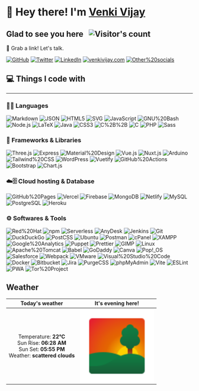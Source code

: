 # 👋 Hey there! I'm [Venki Vijay](https://venkivijay.com)

## Glad to see you here &nbsp; ![Visitor's count](https://visitor-badge.glitch.me/badge?page_id=venkivijay.venkivijay&style=flat-square&color=0088cc)

🔗 Grab a link! Let's talk.

[![GitHub](https://img.shields.io/badge/-GitHub-181717?&style=for-the-badge&logo=github&logoColor=white)](https://github.com/venkivijay)
[![Twitter](https://img.shields.io/badge/-Twitter-1DA1F2?&style=for-the-badge&logo=twitter&logoColor=white)](https://twitter.com/venkivijay_)
[![LinkedIn](https://img.shields.io/badge/-LinkedIn-0A66C2?&style=for-the-badge&logo=linkedin&logoColor=white)](https://linkedin.com/in/venkivijay)
[![venkivijay.com](https://img.shields.io/badge/-venkivijay.com-4285F4?&style=for-the-badge&logo=googlechrome&logoColor=white)](https://venkivijay.com)
[![Other%20socials](https://img.shields.io/badge/-Other%20socials-4285F4?&style=for-the-badge&logo=googlechrome&logoColor=white)](https://links.venkivijay.com)

## 💻 Things I code with

---

### 👨‍💻 Languages

![Markdown](https://img.shields.io/badge/-Markdown-000000?style=flat-plastic&logo=markdown&logoColor=white)
![JSON](https://img.shields.io/badge/-JSON-000000?style=flat-plastic&logo=json&logoColor=white)
![HTML5](https://img.shields.io/badge/-HTML5-E34F26?style=flat-plastic&logo=html5&logoColor=white)
![SVG](https://img.shields.io/badge/-SVG-FFB13B?style=flat-plastic&logo=svg&logoColor=white)
![JavaScript](https://img.shields.io/badge/-JavaScript-F7DF1E?style=flat-plastic&logo=javascript&logoColor=white)
![GNU%20Bash](https://img.shields.io/badge/-GNU%20Bash-4EAA25?style=flat-plastic&logo=gnubash&logoColor=white)
![Node.js](https://img.shields.io/badge/-Node.js-339933?style=flat-plastic&logo=nodedotjs&logoColor=white)
![LaTeX](https://img.shields.io/badge/-LaTeX-008080?style=flat-plastic&logo=latex&logoColor=white)
![Java](https://img.shields.io/badge/-Java-007396?style=flat-plastic&logo=java&logoColor=white)
![CSS3](https://img.shields.io/badge/-CSS3-1572B6?style=flat-plastic&logo=css3&logoColor=white)
![C%2B%2B](https://img.shields.io/badge/-C%2B%2B-00599C?style=flat-plastic&logo=cplusplus&logoColor=white)
![C](https://img.shields.io/badge/-C-A8B9CC?style=flat-plastic&logo=c&logoColor=white)
![PHP](https://img.shields.io/badge/-PHP-777BB4?style=flat-plastic&logo=php&logoColor=white)
![Sass](https://img.shields.io/badge/-Sass-CC6699?style=flat-plastic&logo=sass&logoColor=white)

### 🧰 Frameworks & Libraries

![Three.js](https://img.shields.io/badge/-Three.js-000000?style=flat-plastic&logo=threedotjs&logoColor=white)
![Express](https://img.shields.io/badge/-Express-000000?style=flat-plastic&logo=express&logoColor=white)
![Material%20Design](https://img.shields.io/badge/-Material%20Design-757575?style=flat-plastic&logo=materialdesign&logoColor=white)
![Vue.js](https://img.shields.io/badge/-Vue.js-4FC08D?style=flat-plastic&logo=vuedotjs&logoColor=white)
![Nuxt.js](https://img.shields.io/badge/-Nuxt.js-00DC82?style=flat-plastic&logo=nuxtdotjs&logoColor=white)
![Arduino](https://img.shields.io/badge/-Arduino-00979D?style=flat-plastic&logo=arduino&logoColor=white)
![Tailwind%20CSS](https://img.shields.io/badge/-Tailwind%20CSS-06B6D4?style=flat-plastic&logo=tailwindcss&logoColor=white)
![WordPress](https://img.shields.io/badge/-WordPress-21759B?style=flat-plastic&logo=wordpress&logoColor=white)
![Vuetify](https://img.shields.io/badge/-Vuetify-1867C0?style=flat-plastic&logo=vuetify&logoColor=white)
![GitHub%20Actions](https://img.shields.io/badge/-GitHub%20Actions-2088FF?style=flat-plastic&logo=githubactions&logoColor=white)
![Bootstrap](https://img.shields.io/badge/-Bootstrap-7952B3?style=flat-plastic&logo=bootstrap&logoColor=white)
![Chart.js](https://img.shields.io/badge/-Chart.js-FF6384?style=flat-plastic&logo=chartdotjs&logoColor=white)

### ☁️🗄️ Cloud hosting & Database

![GitHub%20Pages](https://img.shields.io/badge/-GitHub%20Pages-222222?style=flat-plastic&logo=githubpages&logoColor=white)
![Vercel](https://img.shields.io/badge/-Vercel-000000?style=flat-plastic&logo=vercel&logoColor=white)
![Firebase](https://img.shields.io/badge/-Firebase-FFCA28?style=flat-plastic&logo=firebase&logoColor=white)
![MongoDB](https://img.shields.io/badge/-MongoDB-47A248?style=flat-plastic&logo=mongodb&logoColor=white)
![Netlify](https://img.shields.io/badge/-Netlify-00C7B7?style=flat-plastic&logo=netlify&logoColor=white)
![MySQL](https://img.shields.io/badge/-MySQL-4479A1?style=flat-plastic&logo=mysql&logoColor=white)
![PostgreSQL](https://img.shields.io/badge/-PostgreSQL-4169E1?style=flat-plastic&logo=postgresql&logoColor=white)
![Heroku](https://img.shields.io/badge/-Heroku-430098?style=flat-plastic&logo=heroku&logoColor=white)

### ⚙️ Softwares & Tools

![Red%20Hat](https://img.shields.io/badge/-Red%20Hat-EE0000?style=flat-plastic&logo=redhat&logoColor=white)
![npm](https://img.shields.io/badge/-npm-CB3837?style=flat-plastic&logo=npm&logoColor=white)
![Serverless](https://img.shields.io/badge/-Serverless-FD5750?style=flat-plastic&logo=serverless&logoColor=white)
![AnyDesk](https://img.shields.io/badge/-AnyDesk-EF443B?style=flat-plastic&logo=anydesk&logoColor=white)
![Jenkins](https://img.shields.io/badge/-Jenkins-D24939?style=flat-plastic&logo=jenkins&logoColor=white)
![Git](https://img.shields.io/badge/-Git-F05032?style=flat-plastic&logo=git&logoColor=white)
![DuckDuckGo](https://img.shields.io/badge/-DuckDuckGo-DE5833?style=flat-plastic&logo=duckduckgo&logoColor=white)
![PostCSS](https://img.shields.io/badge/-PostCSS-DD3A0A?style=flat-plastic&logo=postcss&logoColor=white)
![Ubuntu](https://img.shields.io/badge/-Ubuntu-E95420?style=flat-plastic&logo=ubuntu&logoColor=white)
![Postman](https://img.shields.io/badge/-Postman-FF6C37?style=flat-plastic&logo=postman&logoColor=white)
![cPanel](https://img.shields.io/badge/-cPanel-FF6C2C?style=flat-plastic&logo=cpanel&logoColor=white)
![XAMPP](https://img.shields.io/badge/-XAMPP-FB7A24?style=flat-plastic&logo=xampp&logoColor=white)
![Google%20Analytics](https://img.shields.io/badge/-Google%20Analytics-E37400?style=flat-plastic&logo=googleanalytics&logoColor=white)
![Puppet](https://img.shields.io/badge/-Puppet-FFAE1A?style=flat-plastic&logo=puppet&logoColor=white)
![Prettier](https://img.shields.io/badge/-Prettier-F7B93E?style=flat-plastic&logo=prettier&logoColor=white)
![GIMP](https://img.shields.io/badge/-GIMP-5C5543?style=flat-plastic&logo=gimp&logoColor=white)
![Linux](https://img.shields.io/badge/-Linux-FCC624?style=flat-plastic&logo=linux&logoColor=white)
![Apache%20Tomcat](https://img.shields.io/badge/-Apache%20Tomcat-F8DC75?style=flat-plastic&logo=apachetomcat&logoColor=white)
![Babel](https://img.shields.io/badge/-Babel-F9DC3E?style=flat-plastic&logo=babel&logoColor=white)
![GoDaddy](https://img.shields.io/badge/-GoDaddy-1BDBDB?style=flat-plastic&logo=godaddy&logoColor=white)
![Canva](https://img.shields.io/badge/-Canva-00C4CC?style=flat-plastic&logo=canva&logoColor=white)
![Pop!_OS](https://img.shields.io/badge/-Pop!_OS-48B9C7?style=flat-plastic&logo=popos&logoColor=white)
![Salesforce](https://img.shields.io/badge/-Salesforce-00A1E0?style=flat-plastic&logo=salesforce&logoColor=white)
![Webpack](https://img.shields.io/badge/-Webpack-8DD6F9?style=flat-plastic&logo=webpack&logoColor=white)
![VMware](https://img.shields.io/badge/-VMware-607078?style=flat-plastic&logo=vmware&logoColor=white)
![Visual%20Studio%20Code](https://img.shields.io/badge/-Visual%20Studio%20Code-007ACC?style=flat-plastic&logo=visualstudiocode&logoColor=white)
![Docker](https://img.shields.io/badge/-Docker-2496ED?style=flat-plastic&logo=docker&logoColor=white)
![Bitbucket](https://img.shields.io/badge/-Bitbucket-0052CC?style=flat-plastic&logo=bitbucket&logoColor=white)
![Jira](https://img.shields.io/badge/-Jira-0052CC?style=flat-plastic&logo=jira&logoColor=white)
![PurgeCSS](https://img.shields.io/badge/-PurgeCSS-14161A?style=flat-plastic&logo=purgecss&logoColor=white)
![phpMyAdmin](https://img.shields.io/badge/-phpMyAdmin-6C78AF?style=flat-plastic&logo=phpmyadmin&logoColor=white)
![Vite](https://img.shields.io/badge/-Vite-646CFF?style=flat-plastic&logo=vite&logoColor=white)
![ESLint](https://img.shields.io/badge/-ESLint-4B32C3?style=flat-plastic&logo=eslint&logoColor=white)
![PWA](https://img.shields.io/badge/-PWA-5A0FC8?style=flat-plastic&logo=pwa&logoColor=white)
![Tor%20Project](https://img.shields.io/badge/-Tor%20Project-7E4798?style=flat-plastic&logo=torproject&logoColor=white)

## Weather

|  Today's weather | It's evening here!  |
|:---:|:---:|
| Temperature: <b>22&#176;C</b><br> Sun Rise: <b>06:28 AM</b><br> Sun Set: <b>05:55 PM</b><br> Weather: <b>scattered clouds</b> | <img align="left" alt="It's evening here!" width="200px" height="200px" src="./assets/evening.svg" />   |
